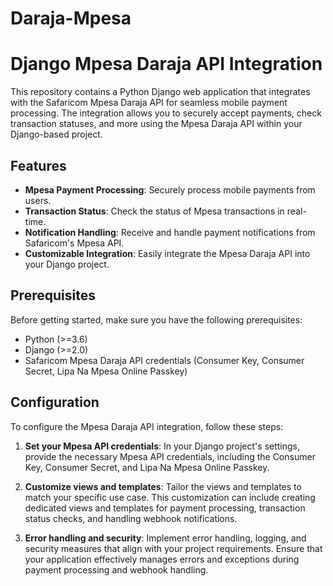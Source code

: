 # Daraja-Mpesa
# Django Mpesa Daraja API Integration
This repository contains a Python Django web application that integrates with the Safaricom Mpesa Daraja API for seamless mobile payment processing. The integration allows you to securely accept payments, check transaction statuses, and more using the Mpesa Daraja API within your Django-based project.

## Features
- **Mpesa Payment Processing**: Securely process mobile payments from users.
- **Transaction Status**: Check the status of Mpesa transactions in real-time.
- **Notification Handling**: Receive and handle payment notifications from Safaricom's Mpesa API.
- **Customizable Integration**: Easily integrate the Mpesa Daraja API into your Django project.

## Prerequisites
Before getting started, make sure you have the following prerequisites:

- Python (>=3.6)
- Django (>=2.0)
- Safaricom Mpesa Daraja API credentials (Consumer Key, Consumer Secret, Lipa Na Mpesa Online Passkey)

## Configuration

To configure the Mpesa Daraja API integration, follow these steps:

1. **Set your Mpesa API credentials**: In your Django project's settings, provide the necessary Mpesa API credentials, including the Consumer Key, Consumer Secret, and Lipa Na Mpesa Online Passkey.

2. **Customize views and templates**: Tailor the views and templates to match your specific use case. This customization can include creating dedicated views and templates for payment processing, transaction status checks, and handling webhook notifications.

3. **Error handling and security**: Implement error handling, logging, and security measures that align with your project requirements. Ensure that your application effectively manages errors and exceptions during payment processing and webhook handling.

